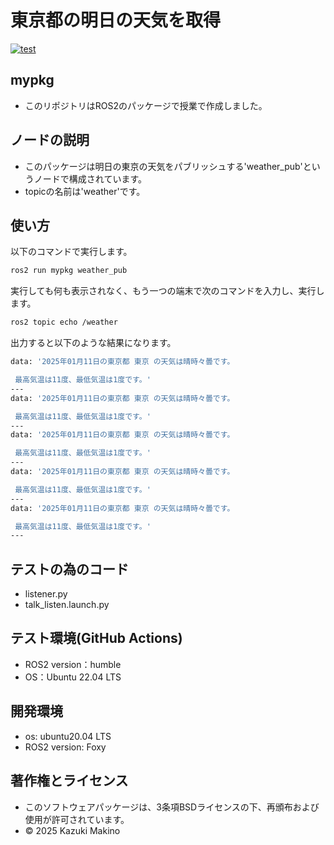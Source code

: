 # 東京都の明日の天気を取得

[![test](https://github.com/makino315/New_ros2/actions/workflows/test.yml/badge.svg)](https://github.com/makino315/New_ros2/actions/workflows/test.yml)

## mypkg
- このリポジトリはROS2のパッケージで授業で作成しました。

## ノードの説明
- このパッケージは明日の東京の天気をパブリッシュする'weather_pub'というノードで構成されています。
- topicの名前は'weather'です。

## 使い方
以下のコマンドで実行します。
```bash
ros2 run mypkg weather_pub
```
実行しても何も表示されなく、もう一つの端末で次のコマンドを入力し、実行します。
 ```bash
 ros2 topic echo /weather
 ```
 出力すると以下のような結果になります。
 ```bash
 data: '2025年01月11日の東京都 東京 の天気は晴時々曇です。

  最高気温は11度、最低気温は1度です。'
---
data: '2025年01月11日の東京都 東京 の天気は晴時々曇です。

  最高気温は11度、最低気温は1度です。'
---
data: '2025年01月11日の東京都 東京 の天気は晴時々曇です。

  最高気温は11度、最低気温は1度です。'
---
data: '2025年01月11日の東京都 東京 の天気は晴時々曇です。

  最高気温は11度、最低気温は1度です。'
---
data: '2025年01月11日の東京都 東京 の天気は晴時々曇です。

  最高気温は11度、最低気温は1度です。'
---
```

## テストの為のコード
- listener.py
- talk_listen.launch.py

## テスト環境(GitHub Actions)
- ROS2 version：humble
- OS：Ubuntu 22.04 LTS

## 開発環境
- os: ubuntu20.04 LTS
- ROS2 version: Foxy

## 著作権とライセンス
- このソフトウェアパッケージは、3条項BSDライセンスの下、再頒布および使用が許可されています。
- © 2025 Kazuki Makino
